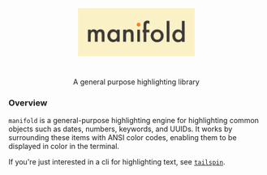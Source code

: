 <p align="center">
  <img src="assets/manifold.png" width="230"/>
</p>

#                                                                                                                                                                                                                                                                                                               

<p align="center">
A general purpose highlighting library 
</p>

### Overview

`manifold` is a general-purpose highlighting engine for highlighting common objects such as dates, numbers, keywords,
and UUIDs. It works by surrounding these items with ANSI color codes, enabling them to be displayed in color in the
terminal.

If you're just interested in a cli for highlighting text, see [`tailspin`](https://github.com/bensadeh/tailspin).
